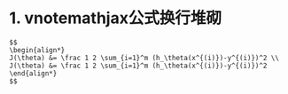 # 1. vnotemathjax公式换行堆砌





















```mathjax
$$
\begin{align*}
J(\theta) &= \frac 1 2 \sum_{i=1}^m (h_\theta(x^{(i)})-y^{(i)})^2 \\
J(\theta) &= \frac 1 2 \sum_{i=1}^m (h_\theta(x^{(i)})-y^{(i)})^2
\end{align*}
$$
```